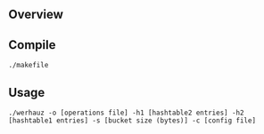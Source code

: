 ## Overview

## Compile

`./makefile`

## Usage

`./werhauz -o [operations file] -h1 [hashtable2 entries] -h2 [hashtable1 entries] -s [bucket size (bytes)] -c [config file]`
